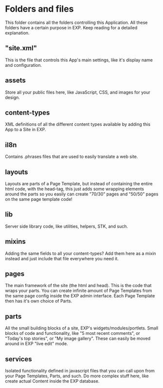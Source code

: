 Folders and files
==================

This folder contains all the folders controlling this Application. All these folders have a certain purpose in EXP. Keep reading for a detailed explanation.

"site.xml"
------------------

This is the file that controls this App's main settings, like it's display name and configuration.

assets
------------------
Store all your public files here, like JavaScript, CSS, and images for your design.

content-types
------------------
XML definitions of all the different content types available by adding this App to a Site in EXP.

il8n
------------------
Contains .phrases files that are used to easily translate a web site.

layouts
------------------
Layouts are parts of a Page Template, but instead of containing the entire html code, with the head-tag, this just adds some wrapping elements around the parts so you easily can create "70/30" pages and "50/50" pages on the same page template code!

lib
------------------
Server side library code, like utilities, helpers, STK, and such.

mixins
------------------
Adding the same fields to all your content-types? Add them here as a mixin instead and just include that file everywhere you need it.

pages
------------------
The main framework of the site (the html and head). This is the code that wraps your parts. You can create infinite amount of Page Templates from the same page config inside the EXP admin interface. Each Page Template then has it's own choice of Parts.

parts
------------------
All the small building blocks of a site, EXP's widgets/modules/portlets. Small blocks of code and functionality, like "5 most recent comments", or "Today's top stories", or "My image gallery". These can easily be moved around in EXP "live edit" mode.

services
------------------
Isolated functionality defined in javascript files that you can call upon from your Page Templates, Parts, and such. Do more complex stuff here, like create actual Content inside the EXP database.